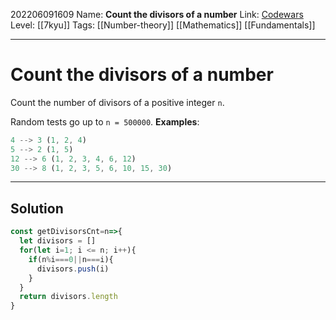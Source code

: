 202206091609
Name: **Count the divisors of a number**
Link: [Codewars](https://www.codewars.com/kata/542c0f198e077084c0000c2e)
Level:  [[7kyu]]
Tags: [[Number-theory]] [[Mathematics]] [[Fundamentals]]

---

# Count the divisors of a number

Count the number of divisors of a positive integer `n`.

Random tests go up to `n = 500000`.
**Examples**:

``` javascript
4 --> 3 (1, 2, 4)
5 --> 2 (1, 5)
12 --> 6 (1, 2, 3, 4, 6, 12)
30 --> 8 (1, 2, 3, 5, 6, 10, 15, 30)
```

---

## Solution

``` javascript
const getDivisorsCnt=n=>{
  let divisors = []
  for(let i=1; i <= n; i++){
    if(n%i===0||n===i){
      divisors.push(i) 
    }
  }
  return divisors.length
}
```